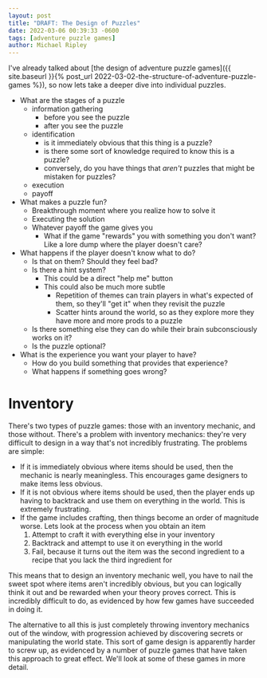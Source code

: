 ```yaml
---
layout: post
title: "DRAFT: The Design of Puzzles"
date: 2022-03-06 00:39:33 -0600
tags: [adventure puzzle games]
author: Michael Ripley
---
```


I've already talked about [the design of adventure puzzle games]({{ site.baseurl }}{% post_url 2022-03-02-the-structure-of-adventure-puzzle-games %}), so now lets take a deeper dive into individual puzzles.

- What are the stages of a puzzle
  - information gathering
    - before you see the puzzle
    - after you see the puzzle
  - identification
    - is it immediately obvious that this thing is a puzzle?
    - is there some sort of knowledge required to know this is a puzzle?
    - conversely, do you have things that *aren't* puzzles that might be mistaken for puzzles?
  - execution
  - payoff
- What makes a puzzle fun?
  - Breakthrough moment where you realize how to solve it
  - Executing the solution
  - Whatever payoff the game gives you
    - What if the game "rewards" you with something you don't want? Like a lore dump where the player doesn't care?
- What happens if the player doesn't know what to do?
  - Is that on them? Should they feel bad?
  - Is there a hint system?
    - This could be a direct "help me" button
    - This could also be much more subtle
      - Repetition of themes can train players in what's expected of them, so they'll "get it" when they revisit the puzzle
      - Scatter hints around the world, so as they explore more they have more and more prods to a puzzle
  - Is there something else they can do while their brain subconsciously works on it?
  - Is the puzzle optional?
- What is the experience you want your player to have?
  - How do you build something that provides that experience?
  - What happens if something goes wrong?

# Inventory
There's two types of puzzle games: those with an inventory mechanic, and those without. There's a problem with inventory mechanics: they're very difficult to design in a way that's not incredibly frustrating. The problems are simple:
- If it is immediately obvious where items should be used, then the mechanic is nearly meaningless. This encourages game designers to make items less obvious.
- If it is not obvious where items should be used, then the player ends up having to backtrack and use them on everything in the world. This is extremely frustrating.
- If the game includes crafting, then things become an order of magnitude worse. Lets look at the process when you obtain an item
  1. Attempt to craft it with everything else in your inventory
  2. Backtrack and attempt to use it on everything in the world
  3. Fail, because it turns out the item was the second ingredient to a recipe that you lack the third ingredient for

This means that to design an inventory mechanic well, you have to nail the sweet spot where items aren't incredibly obvious, but you can logically think it out and be rewarded when your theory proves correct. This is incredibly difficult to do, as evidenced by how few games have succeeded in doing it.

The alternative to all this is just completely throwing inventory mechanics out of the window, with progression achieved by discovering secrets or manipulating the world state. This sort of game design is apparently harder to screw up, as evidenced by a number of puzzle games that have taken this approach to great effect. We'll look at some of these games in more detail.
